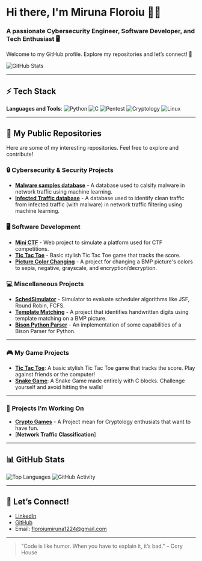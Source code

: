 # Hi there, I'm **Miruna Floroiu** 👩‍💻
### A passionate **Cybersecurity Engineer**, **Software Developer**, and **Tech Enthusiast** 🖥️
Welcome to my GitHub profile. Explore my repositories and let’s connect! 🔐

![GitHub Stats](https://github-readme-stats.vercel.app/api?username=miruna1224&show_icons=true&hide_title=true&hide=prs&count_private=true&hide_rank=true)

---

## ⚡ Tech Stack
**Languages and Tools**:
![Python](https://img.shields.io/badge/-Python-3776AB?style=flat&logo=python&logoColor=white)
![C](https://img.shields.io/badge/-C-A8B9CC?style=flat&logo=c&logoColor=white)
![Pentest](https://img.shields.io/badge/-Pentest-1675C5?style=flat&logo=security&logoColor=white)
![Cryptology](https://img.shields.io/badge/-Cryptology-9B4D96?style=flat&logo=key&logoColor=white)
![Linux](https://img.shields.io/badge/-Linux-FCC624?style=flat&logo=linux&logoColor=black)

---

## 🔗 My Public Repositories
Here are some of my interesting repositories. Feel free to explore and contribute!

### 🔒 **Cybersecurity & Security Projects**
- [**Malware samples database**](https://github.com/miruna1224/Malware-Samples.git) - A database used to calsify malware in network traffic using machine learning.
- [**Infected Traffic database**](https://github.com/miruna1224/Infected_traffic.git) - A database used to identify clean traffic from infected traffic (with malware) in network traffic filtering using machine learning.

### 🖥️ **Software Development**
- [**Mini CTF**](https://github.com/miruna1224/mini-ctf) - Web project to simulate a platform used for CTF competitions.
- [**Tic Tac Toe**](https://github.com/miruna1224/tic-tac-toe) - Basic stylish Tic Tac Toe game that tracks the score.
- [**Picture Color Changing**](https://github.com/miruna1224/picture-color-changing) - A project for changing a BMP picture's colors to sepia, negative, grayscale, and encryption/decryption.

### 💻 **Miscellaneous Projects**
- [**SchedSimulator**](https://github.com/miruna1224/schedsimulator) - Simulator to evaluate scheduler algorithms like JSF, Round Robin, FCFS.
- [**Template Matching**](https://github.com/miruna1224/template-matching) - A project that identifies handwritten digits using template matching on a BMP picture.
- [**Bison Python Parser**](https://github.com/miruna1224/PythonBisonParser.git) - An implementation of some capabilities of a Bison Parser for Python.

---
### 🎮 **My Game Projects**
- [**Tic Tac Toe**](https://github.com/miruna1224/tic-tac-toe): A basic stylish Tic Tac Toe game that tracks the score. Play against friends or the computer!
- [**Snake Game**](https://github.com/miruna1224/snake-game): A Snake Game made entirely with C blocks. Challenge yourself and avoid hitting the walls!
------

### 🚀 **Projects I’m Working On**
- [**Crypto Games**](https://github.com/miruna1224/CriptoGames.git) - A Project mean for Cryptology enthusiats that want to have fun.
- [**Network Traffic Classification**]
---

## 📊 GitHub Stats

![Top Languages](https://github-readme-stats.vercel.app/api/top-langs/?username=miruna1224&layout=compact&show_icons=true&hide_title=true)
![GitHub Activity](https://github-readme-activity-graph.cyclic.app/graph?username=miruna1224&bg_color=ffffff&color=333333&line=00A2FF&point=333333&area=true&hide_border=true)

---

## 💬 Let’s Connect!
- [LinkedIn](https://www.linkedin.com/in/mirunafloroiu/)
- [GitHub](https://github.com/miruna1224)
- Email: [floroiumiruna1224@gmail.com](mailto:floroiumiruna1224@gmail.com)

---


> "Code is like humor. When you have to explain it, it’s bad." – Cory House


